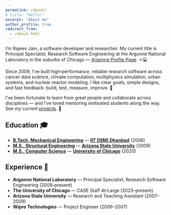 ```yaml
---
permalink: /about/
# title: "Hello!"
excerpt: "About me"
author_profile: true
redirect_from:
  - /about.html
---
```


I’m Rajeev Jain, a software developer and researcher. My current title is Principal Specialist, Research Software Engineering at the Argonne National Laboratory in the suburbs of Chicago — [Argonne Profile Page](https://www.anl.gov/profile/rajeev-jain). ⚛️💻

Since 2009, I’ve built high‑performance, reliable research software across cancer data science, climate computation, multiphysics simulation, urban systems, and nuclear reactor modeling. I like clear goals, simple designs, and fast feedback: build, test, measure, improve. 🚀

I’ve been fortunate to learn from great people and collaborate across disciplines — and I’ve loved mentoring motivated students along the way. See my current [projects](/projects/). 🤝

## Education 🎓
- **[B.Tech, Mechanical Engineering](https://mechanical.iitism.ac.in/)** — **[IIT (ISM) Dhanbad](https://www.iitism.ac.in/)** (2006)
- **[M.S., Structural Engineering](https://ssebe.engineering.asu.edu/)** — **[Arizona State University](https://www.asu.edu/)** (2009)
- **[M.S., Computer Science](https://cs.uchicago.edu/mpcs/)** — **[University of Chicago](https://www.uchicago.edu/)** (2020)

## Experience 💼
- **Argonne National Laboratory** — Principal Specialist, Research Software Engineering (2009–present)
- **The University of Chicago** — CASE Staff At‑Large (2023–present)
- **Arizona State University** — Research and Teaching Assistant (2007–2009)
- **Wipro Technologies** — Project Engineer (2006–2007)